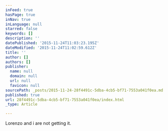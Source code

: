 ```yaml
---
inFeed: true
hasPage: true
inNav: true
inLanguage: null
starred: false
keywords: []
description: ''
datePublished: '2015-11-24T11:03:23.195Z'
dateModified: '2015-11-24T11:02:59.612Z'
title: ''
author: []
authors: []
publisher:
  name: null
  domain: null
  url: null
  favicon: null
sourcePath: _posts/2015-11-24-28f4491c-5dba-4cb5-bf71-7553a041f0ea.md
published: true
url: 28f4491c-5dba-4cb5-bf71-7553a041f0ea/index.html
_type: Article

---
```

Lorenzo and i are not getting it.